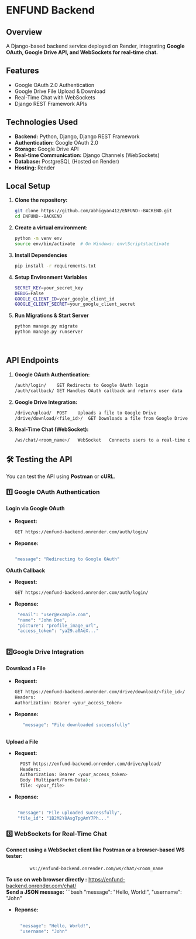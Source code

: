 #  ENFUND Backend

## Overview

A Django-based backend service deployed on Render, integrating **Google OAuth, Google Drive API, and WebSockets for real-time chat.**  


## Features

-  Google OAuth 2.0 Authentication  
-  Google Drive File Upload & Download  
-  Real-Time Chat with WebSockets  
-  Django REST Framework APIs 
## Technologies Used

- **Backend:** Python, Django, Django REST Framework  
- **Authentication:** Google OAuth 2.0  
- **Storage:** Google Drive API  
- **Real-time Communication:** Django Channels (WebSockets)  
- **Database:** PostgreSQL (Hosted on Render)  
- **Hosting:** Render  
##  Local Setup

1. **Clone the repository:**

    ```bash
    git clone https://github.com/abhigyan412/ENFUND--BACKEND.git
    cd ENFUND--BACKEND
2. **Create a virtual environment:**

   ```bash
   python -m venv env
   source env/bin/activate  # On Windows: env\Scripts\activate


3. **Install Dependencies**

     ```bash
     pip install -r requirements.txt

4. **Setup Environment Variables**

   ```bash
   SECRET_KEY=your_secret_key
   DEBUG=False
   GOOGLE_CLIENT_ID=your_google_client_id
   GOOGLE_CLIENT_SECRET=your_google_client_secret

5. **Run Migrations & Start Server**

   ```bash
   python manage.py migrate
   python manage.py runserver




##  API Endpoints
1. **Google OAuth Authentication:**
    ```bash
    /auth/login/	GET	Redirects to Google OAuth login
    /auth/callback/	GET	Handles OAuth callback and returns user data
2. **Google Drive Integration:**
    ```bash
    /drive/upload/	POST	Uploads a file to Google Drive
    /drive/download/<file_id>/	GET	Downloads a file from Google Drive
3. **Real-Time Chat (WebSocket):**
    ```bash
    /ws/chat/<room_name>/	WebSocket	Connects users to a real-time chat room
## 🛠️ Testing the API
You can test the API using **Postman** or **cURL**.

### **1️⃣ Google OAuth Authentication**
#### **Login via Google OAuth**
- **Request:**
  ```bash
  GET https://enfund-backend.onrender.com/auth/login/
 - **Reponse:**
     ```bash
     
   "message": "Redirecting to Google OAuth"
     
    
**OAuth Callback**
  - **Request:**
     ```bash
     GET https://enfund-backend.onrender.com/auth/login/
  - **Reponse:**
      ```bash     
       "email": "user@example.com",
       "name": "John Doe",
       "picture": "profile_image_url",
       "access_token": "ya29.a0AeX..."
        


### **2️⃣Google Drive Integration**
#### **Download a File**
- **Request:**
  ```bash
  GET https://enfund-backend.onrender.com/drive/download/<file_id>/
  Headers:
  Authorization: Bearer <your_access_token>

 - **Reponse:**
    ```bash
       "message": "File downloaded successfully"
       

    
**Upload a File**
  - **Request:**
     ```bash
       POST https://enfund-backend.onrender.com/drive/upload/
       Headers:
       Authorization: Bearer <your_access_token>
       Body (Multipart/Form-Data):
       file: <your_file>

  - **Reponse:**
    ```bash
    
     "message": "File uploaded successfully",
     "file_id": "1B2M2Y8AsgTpgAmY7Ph..."
    

### **3️⃣ WebSockets for Real-Time Chat**
#### **Connect using a WebSocket client like Postman or a browser-based WS tester:**
             ws://enfund-backend.onrender.com/ws/chat/<room_name
**To use on web browser directly :**
             https://enfund-backend.onrender.com/chat/       
**Send a JSON message:**
          ```bash
           "message": "Hello, World!",
           "username": "John"
   


- **Reponse:**
    ```bash
     
      "message": "Hello, World!",
      "username": "John"
        

